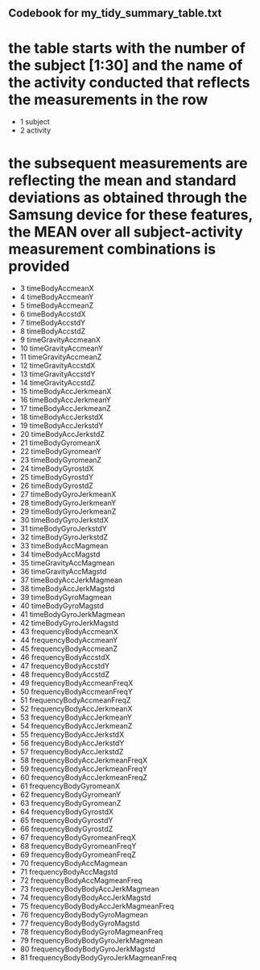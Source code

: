 ## Codebook for my_tidy_summary_table.txt 



# the table starts with the number of the subject [1:30] and the name of the activity conducted that reflects the  measurements in the row

* 1 subject
* 2 activity

# the subsequent measurements are reflecting the mean and standard deviations as obtained through the Samsung device for these features, the MEAN over all subject-activity measurement combinations is provided


* 3 timeBodyAccmeanX
* 4 timeBodyAccmeanY
* 5 timeBodyAccmeanZ
* 6 timeBodyAccstdX
* 7 timeBodyAccstdY
* 8 timeBodyAccstdZ
* 9 timeGravityAccmeanX
* 10 timeGravityAccmeanY
* 11 timeGravityAccmeanZ
* 12 timeGravityAccstdX
* 13 timeGravityAccstdY
* 14 timeGravityAccstdZ
* 15 timeBodyAccJerkmeanX
* 16 timeBodyAccJerkmeanY
* 17 timeBodyAccJerkmeanZ
* 18 timeBodyAccJerkstdX
* 19 timeBodyAccJerkstdY
* 20 timeBodyAccJerkstdZ
* 21 timeBodyGyromeanX
* 22 timeBodyGyromeanY
* 23 timeBodyGyromeanZ
* 24 timeBodyGyrostdX
* 25 timeBodyGyrostdY
* 26 timeBodyGyrostdZ
* 27 timeBodyGyroJerkmeanX
* 28 timeBodyGyroJerkmeanY
* 29 timeBodyGyroJerkmeanZ
* 30 timeBodyGyroJerkstdX
* 31 timeBodyGyroJerkstdY
* 32 timeBodyGyroJerkstdZ
* 33 timeBodyAccMagmean
* 34 timeBodyAccMagstd
* 35 timeGravityAccMagmean
* 36 timeGravityAccMagstd
* 37 timeBodyAccJerkMagmean
* 38 timeBodyAccJerkMagstd
* 39 timeBodyGyroMagmean
* 40 timeBodyGyroMagstd
* 41 timeBodyGyroJerkMagmean
* 42 timeBodyGyroJerkMagstd
* 43 frequencyBodyAccmeanX
* 44 frequencyBodyAccmeanY
* 45 frequencyBodyAccmeanZ
* 46 frequencyBodyAccstdX
* 47 frequencyBodyAccstdY
* 48 frequencyBodyAccstdZ
* 49 frequencyBodyAccmeanFreqX
* 50 frequencyBodyAccmeanFreqY
* 51 frequencyBodyAccmeanFreqZ
* 52 frequencyBodyAccJerkmeanX
* 53 frequencyBodyAccJerkmeanY
* 54 frequencyBodyAccJerkmeanZ
* 55 frequencyBodyAccJerkstdX
* 56 frequencyBodyAccJerkstdY
* 57 frequencyBodyAccJerkstdZ
* 58 frequencyBodyAccJerkmeanFreqX
* 59 frequencyBodyAccJerkmeanFreqY
* 60 frequencyBodyAccJerkmeanFreqZ
* 61 frequencyBodyGyromeanX
* 62 frequencyBodyGyromeanY
* 63 frequencyBodyGyromeanZ
* 64 frequencyBodyGyrostdX
* 65 frequencyBodyGyrostdY
* 66 frequencyBodyGyrostdZ
* 67 frequencyBodyGyromeanFreqX
* 68 frequencyBodyGyromeanFreqY
* 69 frequencyBodyGyromeanFreqZ
* 70 frequencyBodyAccMagmean
* 71 frequencyBodyAccMagstd
* 72 frequencyBodyAccMagmeanFreq
* 73 frequencyBodyBodyAccJerkMagmean
* 74 frequencyBodyBodyAccJerkMagstd
* 75 frequencyBodyBodyAccJerkMagmeanFreq
* 76 frequencyBodyBodyGyroMagmean
* 77 frequencyBodyBodyGyroMagstd
* 78 frequencyBodyBodyGyroMagmeanFreq
* 79 frequencyBodyBodyGyroJerkMagmean
* 80 frequencyBodyBodyGyroJerkMagstd
* 81 frequencyBodyBodyGyroJerkMagmeanFreq
